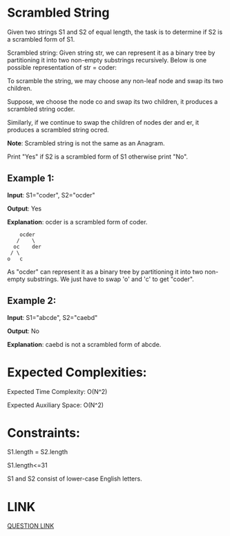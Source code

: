 # Scrambled String
Given two strings S1 and S2 of equal length, the task is to determine if S2 is a scrambled form of S1.

Scrambled string: Given string str, we can represent it as a binary tree by partitioning it into two non-empty substrings recursively.
Below is one possible representation of str = coder:
 
To scramble the string, we may choose any non-leaf node and swap its two children. 

Suppose, we choose the node co and swap its two children, it produces a scrambled string ocder.

Similarly, if we continue to swap the children of nodes der and er, it produces a scrambled string ocred.

**Note**: Scrambled string is not the same as an Anagram.

Print "Yes" if S2 is a scrambled form of S1 otherwise print "No".

## Example 1:

**Input**: S1="coder", S2="ocder"

**Output**: Yes

**Explanation**: ocder is a scrambled 
form of coder.
```
    ocder
   /    \
  oc    der
 / \    
o   c
```

As "ocder" can represent it 
as a binary tree by partitioning 
it into two non-empty substrings.
We just have to swap 'o' and 'c' 
to get "coder".
## Example 2:

**Input**: S1="abcde", S2="caebd" 

**Output**: No

**Explanation**: caebd is not a 
scrambled form of abcde.

# Expected Complexities:
Expected Time Complexity: O(N^2)

Expected Auxiliary Space: O(N^2)

# Constraints: 

S1.length = S2.length

S1.length<=31

S1 and S2 consist of lower-case English letters.

# LINK
[QUESTION LINK](https://www.geeksforgeeks.org/problems/scrambled-string/1?itm_source=geeksforgeeks&itm_medium=article&itm_campaign=practice_card)
